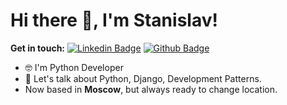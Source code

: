 # Hi there 👋, I'm Stanislav!

**Get in touch:**
[![Linkedin Badge](https://img.shields.io/badge/-staskrut-0072b1?style=flat&logo=Linkedin&logoColor=white&link=https://www.linkedin.com/in/staskrut/)](https://www.linkedin.com/in/staskrut/) [![Github Badge](https://img.shields.io/badge/-StasKrut-grey?style=flat&logo=github&logoColor=white&link=https://github.com/StasKrut/)](https://github.com/StasKrut/)

- 🤓 I'm Python Developer
- 💬 Let's talk about Python, Django, Development Patterns.
- Now based in **Moscow**, but always ready to change location.

<!--
## Some of my Github Stats
[![All Stats](https://github-readme-stats-axpwmfcg3.vercel.app/api?username=StasKrut&show_icons=true&include_all_commits=true&count_private=true&hide=contribs)](https://github.com/pedes/github-readme-stats)


**StasKrut/StasKrut** is a ✨ _special_ ✨ repository because its `README.md` (this file) appears on your GitHub profile.

Here are some ideas to get you started:

- 🔭 I’m currently working on ...
- 🌱 I’m currently learning ...
- 👯 I’m looking to collaborate on ...
- 🤔 I’m looking for help with ...
- 💬 Ask me about ...
- 📫 How to reach me: ...
- 😄 Pronouns: ...
- ⚡ Fun fact: ...
-->

